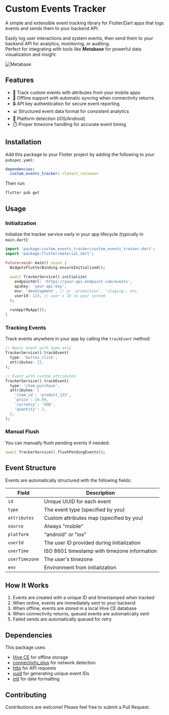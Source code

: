 # Custom Events Tracker

A simple and extensible event tracking library for Flutter/Dart apps that logs events and sends them to your backend API.

Easily log user interactions and system events, then send them to your backend API for analytics, monitoring, or auditing.  
Perfect for integrating with tools like **Metabase** for powerful data visualization and insight.

![Metabase](https://www.metabase.com/docs/latest/images/metabase-product-screenshot.png)

## Features

- 📱 Track custom events with attributes from your mobile apps
- 🔄 Offline support with automatic syncing when connectivity returns
- 🔒 API key authentication for secure event reporting
- 📊 Structured event data format for consistent analytics
- 📱 Platform detection (iOS/Android)
- ⏱️ Proper timezone handling for accurate event timing

## Installation

Add this package to your Flutter project by adding the following to your `pubspec.yaml`:

```yaml
dependencies:
  custom_events_tracker: <latest_release>
```

Then run:

```bash
flutter pub get
```

## Usage

### Initialization

Initialize the tracker service early in your app lifecycle (typically in `main.dart`):

```dart
import 'package:custom_events_tracker/custom_events_tracker.dart';
import 'package:flutter/material.dart';

Future<void> main() async {
  WidgetsFlutterBinding.ensureInitialized();
  
  await TrackerService().initialize(
    endpointUrl: 'https://your-api-endpoint.com/events',
    apiKey: 'your-api-key',
    env: 'development', // or 'production', 'staging', etc.
    userId: 123, // user's ID in your system
  );
  
  runApp(MyApp());
}
```

### Tracking Events

Track events anywhere in your app by calling the `trackEvent` method:

```dart
// Basic event with type only
TrackerService().trackEvent(
  type: 'button_click',
  attributes: {},
);

// Event with custom attributes
TrackerService().trackEvent(
  type: 'item_purchase',
  attributes: {
    'item_id': 'product_123',
    'price': 19.99,
    'currency': 'USD',
    'quantity': 2,
  },
);
```

### Manual Flush

You can manually flush pending events if needed:

```dart
await TrackerService().flushPendingEvents();
```

## Event Structure

Events are automatically structured with the following fields:

| Field | Description |
|-------|-------------|
| `id` | Unique UUID for each event |
| `type` | The event type (specified by you) |
| `attributes` | Custom attributes map (specified by you) |
| `source` | Always "mobile" |
| `platform` | "android" or "ios" |
| `userId` | The user ID provided during initialization |
| `userTime` | ISO 8601 timestamp with timezone information |
| `userTimezone` | The user's timezone |
| `env` | Environment from initialization |

## How It Works

1. Events are created with a unique ID and timestamped when tracked
2. When online, events are immediately sent to your backend
3. When offline, events are stored in a local Hive CE database
4. When connectivity returns, queued events are automatically sent
5. Failed sends are automatically queued for retry

## Dependencies

This package uses:
- [Hive CE](https://pub.dev/packages/hive_ce) for offline storage
- [connectivity_plus](https://pub.dev/packages/connectivity_plus) for network detection
- [http](https://pub.dev/packages/http) for API requests
- [uuid](https://pub.dev/packages/uuid) for generating unique event IDs
- [intl](https://pub.dev/packages/intl) for date formatting

## Contributing

Contributions are welcome! Please feel free to submit a Pull Request.
